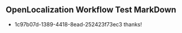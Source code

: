 ## OpenLocalization Workflow Test MarkDown
* 1c97b07d-1389-4418-8ead-252423f73ec3 thanks!

<!--HONumber=Aug16_HO4-->


